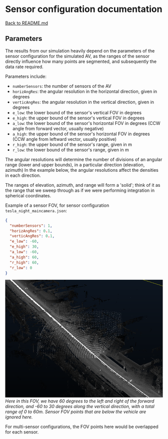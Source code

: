 # Sensor configuration documentation

[Back to README.md](README.md)

## Parameters

The results from our simulation heavily depend on the parameters of the sensor configuration for the simulated AV, as the ranges of the sensor directly influence how many points are segmented, and subsequently the data rate required.

Parameters include:

- ``numberSensors``: the number of sensors of the AV
- ``horizAngRes``: the angular resolution in the horizontal direction, given in degrees
- ``verticAngRes``: the angular resolution in the vertical direction, given in degrees
- ``e_low``: the lower bound of the sensor's vertical FOV in degrees
- ``e_high``: the upper bound of the sensor's vertical FOV in degrees
- ``a_low``: the lower bound of the sensor's horizontal FOV in degrees (CCW angle from forward vector, usually negative)
- ``a_high``: the upper bound of the sensor's horizontal FOV in degrees (CCW angle from leftward vector, usually positive)
- ``r_high``: the upper bound of the sensor's range, given in m
- ``r_low``: the lower bound of the sensor's range, given in m

The angular resolutions will determine the number of divisions of an angular range (lower and upper bounds), in a particular direction (elevation, azimuth)
In the example below, the angular resolutions affect the densities in each direction.

The ranges of elevation, azimuth, and range will form a 'solid'; think of it as the range that we sweep through as if we were performing integration in spherical coordinates.

Example of a sensor FOV, for sensor configuration ``tesla_night_maincamera.json``:

  ```json
  {
    "numberSensors": 1,
    "horizAngRes": 0.1,
    "verticAngRes": 0.1,
    "e_low": -60,
    "e_high": 30,
    "a_low": -60,
    "a_high": 60,
    "r_high": 60,
    "r_low": 0
  }
  ```

  ![Sensor FOV](images/tesla_night_maincamera_example.png)
  *Here in this FOV, we have 60 degrees to the left and right of the forward direction, and -60 to 30 degrees along the vertical direction, with a total range of 0 to 60m. Sensor FOV points that are below the vehicle are ignored here.*

For multi-sensor configurations, the FOV points here would be overlapped for each sensor.
